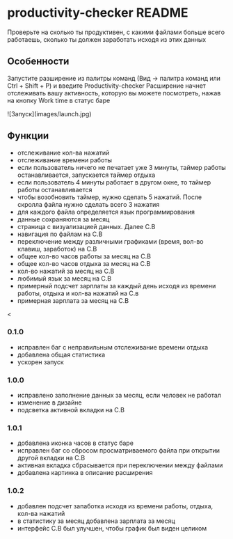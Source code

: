 # productivity-checker README

Проверьте на сколько ты продуктивен, с какими файлами больше всего работаешь, сколько ты должен заработать исходя из этих данных

## Особенности

Запустите разширение из палитры команд (Вид -> палитра команд или Ctrl + Shift + P) и введите Productivity-checker
Расширение начнет отслеживать вашу активность, которую вы можете посмотреть, нажав на кнопку Work time в статус баре

\!\[Запуск\]\(images/launch.jpg\)

<!-- ## Extension Settings

Include if your extension adds any VS Code settings through the `contributes.configuration` extension point.

For example:

This extension contributes the following settings:

* `myExtension.enable`: enable/disable this extension
* `myExtension.thing`: set to `blah` to do something -->

<!-- ## Known Issues

Calling out known issues can help limit users opening duplicate issues against your extension. -->

## Функции

- отслеживание кол-ва нажатий
- отслеживание времени работы
- если пользователь ничего не печатает уже 3 минуты, таймер работы останавливается, запускается таймер отдыха
- если пользователь 4 минуты работает в другом окне, то таймер работы останавливается
- чтобы возобновить таймер, нужно сделать 5 нажатий. После скролла файла нужно сделать всего 3 нажатия
- для каждого файла определяется язык программирования
- данные сохраняются за месяц
- страница с визуализацией данных. Далее С.В
- навигация по файлам на С.В
- переключение между различными графиками (время, вол-во клавиш, заработок) на С.В
- общее кол-во часов работы за месяц на С.В
- общее кол-во часов отдыха за месяц на С.В
- кол-во нажатий за месяц на С.В
- любимый язык за месяц на С.В
- примерный подсчет зарплаты за каждый день исходя из времени работы, отдыха и кол-ва нажатий на С.в
- примерная зарплата за месяц на С.В

<
### 0.1.0

- исправлен баг с неправильным отслеживание времени отдыха
- добавлена общая статистика
- ускорен запуск

### 1.0.0

- исправлено заполнение данных за месяц, если человек не работал
- изменение в дизайне
- подсветка активной вкладки на C.В

### 1.0.1

- добавлена иконка часов в статус баре
- исправлен баг со сбросом просматриваемого файла при открытии другой вкладки на C.В
- активная вкладка сбрасывается при переключении между файлами
- добавлена картинка в описание расширения

### 1.0.2

- добавлен подсчет запаботка исходя из времени работы, отдыха, кол-ва нажатий
- в статистику за месяц добавлена зарплата за месяц
- интерфейс С.В был улучшен, чтобы график был виден целиком

